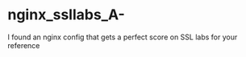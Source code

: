 # nginx_ssllabs_A-
I found an nginx config that gets a perfect score on SSL labs for your reference
